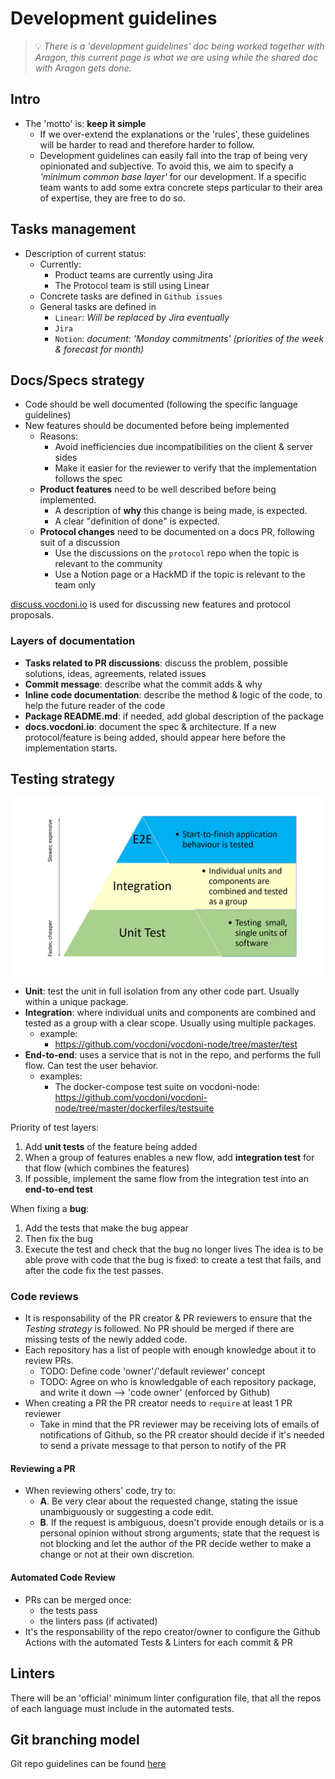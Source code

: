 # Development guidelines

> 💡 *There is a 'development guidelines' doc being worked together with Aragon, this
> current page is what we are using while the shared doc with Aragon gets done.*

## Intro
- The 'motto' is: **keep it simple**
    - If we over-extend the explanations or the 'rules', these guidelines will be harder to read and therefore harder to follow.
    - Development guidelines can easily fall into the trap of being very opinionated and subjective. To avoid this, we aim to specify a *'minimum common base layer'* for our development. If a specific team wants to add some extra concrete steps particular to their area of expertise, they are free to do so. 

## Tasks management
- Description of current status:
    - Currently:
        - Product teams are currently using Jira
        - The Protocol team is still using Linear
    - Concrete tasks are defined in `Github issues`
    - General tasks are defined in
        - `Linear`: *Will be replaced by Jira eventually*
        - `Jira` 
        - `Notion`: *document: 'Monday commitments' (priorities of the week & forecast for month)*
    
## Docs/Specs strategy
- Code should be well documented (following the specific language guidelines)
- New features should be documented before being implemented
    - Reasons:
        - Avoid inefficiencies due incompatibilities on the client & server sides
        - Make it easier for the reviewer to verify that the implementation follows the spec
    - **Product features** need to be well described before being implemented.
       - A description of **why** this change is being made, is expected.
       - A clear "definition of done" is expected.
    - **Protocol changes** need to be documented on a docs PR, following suit of a discussion
       - Use the discussions on the `protocol` repo when the topic is relevant to the community
       - Use a Notion page or a HackMD if the topic is relevant to the team only

[discuss.vocdoni.io](https://discuss.vocdoni.io) is used for discussing new features and protocol proposals.

### Layers of documentation
- **Tasks related to PR discussions**: discuss the problem, possible solutions, ideas, agreements, related issues
- **Commit message**: describe what the commit adds & why
- **Inline code documentation**: describe the method & logic of the code, to help the future reader of the code
- **Package README.md**: if needed, add global description of the package
- **docs.vocdoni.io**: document the spec & architecture. If a new protocol/feature is being added, should appear here before the implementation starts.


## Testing strategy
![](./testing-layers.png)

- **Unit**: test the unit in full isolation from any other code part. Usually within a unique package.
- **Integration**: where individual units and components are combined and tested as a group with a clear scope. Usually using multiple packages.
    - example:
        - https://github.com/vocdoni/vocdoni-node/tree/master/test
- **End-to-end**: uses a service that is not in the repo, and performs the full flow. Can test the user behavior.
    - examples:
        - The docker-compose test suite on vocdoni-node: https://github.com/vocdoni/vocdoni-node/tree/master/dockerfiles/testsuite


Priority of test layers:
1. Add **unit tests** of the feature being added
2. When a group of features enables a new flow, add **integration test** for that flow (which combines the features)
3. If possible, implement the same flow from the integration test into an **end-to-end test**

When fixing a **bug**:
1. Add the tests that make the bug appear
2. Then fix the bug
3. Execute the test and check that the bug no longer lives
The idea is to be able prove with code that the bug is fixed: to create a test that fails, and after the code fix the test passes.


### Code reviews
- It is responsability of the PR creator & PR reviewers to ensure that the *Testing strategy* is followed. No PR should be merged if there are missing tests of the newly added code.
- Each repository has a list of people with enough knowledge about it to review PRs.
    - TODO: Define code 'owner'/'default reviewer' concept
    - TODO: Agree on who is knowledgable of each repository package, and write it down --> 'code owner' (enforced by Github)
- When creating a PR the PR creator needs to `require` at least 1 PR reviewer
    - Take in mind that the PR reviewer may be receiving lots of emails of notifications of Github, so the PR creator should decide if it's needed to send a private message to that person to notify of the PR

#### Reviewing a PR
- When reviewing others' code, try to:
    - **A**. Be very clear about the requested change, stating the issue unambiguously or suggesting a code edit.
    - **B**. If the request is ambiguous, doesn't provide enough details or is a
    personal opinion without strong arguments; state that the request is not
    blocking and let the author of the PR decide wether to make a change or not
    at their own discretion.

#### Automated Code Review
- PRs can be merged once:
    - the tests pass
    - the linters pass (if activated)
- It's the responsability of the repo creator/owner to configure the Github Actions with the automated Tests & Linters for each commit & PR

## Linters
There will be an 'official' minimum linter configuration file, that all the repos of each language must include in the automated tests.

## Git branching model

Git repo guidelines can be found [here](repository-branching.md)



<!--
# Topics to be defined in the near future
*These are topics that will be discussed in the following days, but that don't block the advance of this document.*
- Which tool to use for tasks/issues
    - current: Github issues + Linear app + Jira + Notion
- Which tool to use for Test Coverage
    - if we agree to use one
- Define code 'owner'/'default reviewer' concept & Github feature of codeowner usage
- Go repo template
    - `.golangci.yml`
        - current examples:
            - https://github.com/vocdoni/vocdoni-node/blob/master/.golangci.yml
            - https://github.com/vocdoni/arbo/blob/master/.golangci.yml
-->
